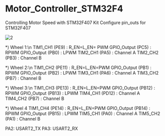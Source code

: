 # Motor_Controller_STM32F4
Controlling Motor Speed with STM32F407 Kit
Configure pin_outs for STM32F407

![2](https://github.com/WanL0q/Motor_Controller_STM32F4/assets/134664967/6f5dd2d4-7768-4194-b607-57ba9f7a5470)

*) Wheel 1:\n
TIM1_CH1 (PE9) : R_EN=L_EN= PWM 
GPIO_Output (PC5) : RPWM
GPIO_Output (PB0) : LPWM
TIM2_CH1 (PA5) : Channel A
TIM2_CH2 (PB3) : Channel B

*) Wheel 2:\n
TIM1_CH2 (PE11) : R_EN=L_EN=PWM
GPIO_Output (PB1) : RPWM
GPIO_Output (PB2) : LPWM
TIM3_CH1 (PA6) : Channel A
TIM3_CH2 (PB7) : Channel B

*) Wheel 3:\n
TIM1_CH3 (PE13) : R_EN=L_EN=PWM
GPIO_Output (PB12) : RPWM
GPIO_Output (PB13) : LPWM
TIM4_CH1 (PD12) : Channel A
TIM4_CH2 (PB7) : Channel B

*) Wheel 4
TIM1_CH4 (PE14) : R_EN=L_EN=PWM	
GPIO_Output (PB14) : RPWM
GPIO_Output (PB15) : LPWM
TIM5_CH1 (PA0) : Channel A
TIM5_CH2 (PA1) : Channel B

PA2: USART2_TX
PA3: USART2_RX
